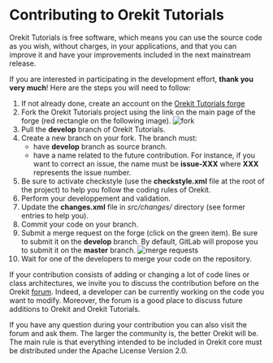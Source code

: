 <!--- Copyright 2002-2022 CS GROUP
  Licensed under the Apache License, Version 2.0 (the "License");
  you may not use this file except in compliance with the License.
  You may obtain a copy of the License at
  
    http://www.apache.org/licenses/LICENSE-2.0
  
  Unless required by applicable law or agreed to in writing, software
  distributed under the License is distributed on an "AS IS" BASIS,
  WITHOUT WARRANTIES OR CONDITIONS OF ANY KIND, either express or implied.
  See the License for the specific language governing permissions and
  limitations under the License.
-->

# Contributing to Orekit Tutorials

Orekit Tutorials is free software, which means you can use the source code as you wish,
without charges, in your applications, and that you can improve it and have
your improvements included in the next mainstream release.

If you are interested in participating in the development effort, **thank you very much**!
Here are the steps you will need to follow:

1. If not already done, create an account on the [Orekit Tutorials forge](https://gitlab.orekit.org/orekit/orekit-tutorials)
2. Fork the Orekit Tutorials project using the link on the main page of the forge (red rectangle on the following image). ![fork](./images/orekit-fork.png)
3. Pull the **develop** branch of Orekit Tutorials.
4. Create a new branch on your fork. The branch must:
    - have **develop** branch as source branch.
    - have a name related to the future contribution. For instance, if you want to correct an issue, the name must be **issue-XXX** where **XXX** represents the issue number.
5. Be sure to activate checkstyle (use the **checkstyle.xml** file at the root of the project) to help you follow the coding rules of Orekit.
6. Perform your developpement and validation.
7. Update the **changes.xml** file in *src/changes/* directory  (see former entries to help you).
8. Commit your code on your branch.
9. Submit a merge request on the forge (click on the green item). Be sure to submit it on the **develop** branch. By default, GitLab will propose you to submit it on the **master** branch. ![merge requests](./images/merge-requests.png)
10. Wait for one of the developers to merge your code on the repository.

If your contribution consists of adding or changing a lot of code lines or class architectures, we invite you to discuss the contribution before on the Orekit [forum](https://forum.orekit.org/).
Indeed, a developer can be currently working on the code you want to modify. Moreover, the forum is a good place to discuss future additions to Orekit and Orekit Tutorials.

If you have any question during your contribution you can also visit the forum and ask them. The larger the community is, the better Orekit will be. The main rule is that everything intended to be included in Orekit core must be distributed under the Apache License Version 2.0.

